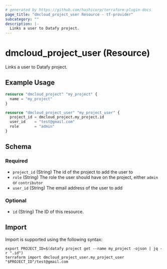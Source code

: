 ```yaml
---
# generated by https://github.com/hashicorp/terraform-plugin-docs
page_title: "dmcloud_project_user Resource - tf-provider"
subcategory: ""
description: |-
  Links a user to Datafy project.
---
```


# dmcloud_project_user (Resource)

Links a user to Datafy project.

## Example Usage

```terraform
resource "dmcloud_project" "my_project" {
  name = "my_project"
}

resource "dmcloud_project_user" "my_project_user" {
  project_id = dmcloud_project.my_project.id
  user_id    = "test@gmail.com"
  role       = "admin"
}
```

<!-- schema generated by tfplugindocs -->
## Schema

### Required

- `project_id` (String) The id of the project to add the user to
- `role` (String) The role the user should have on the project, either `admin` or `contributor`
- `user_id` (String) The email address of the user to add

### Optional

- `id` (String) The ID of this resource.

## Import

Import is supported using the following syntax:

```shell
export PROJECT_ID=$(datafy project get --name my_project -ojson | jq -r ".id")
terraform import dmcloud_project_user.my_project_user "$PROJECT_ID"/test@gmail.com
```
